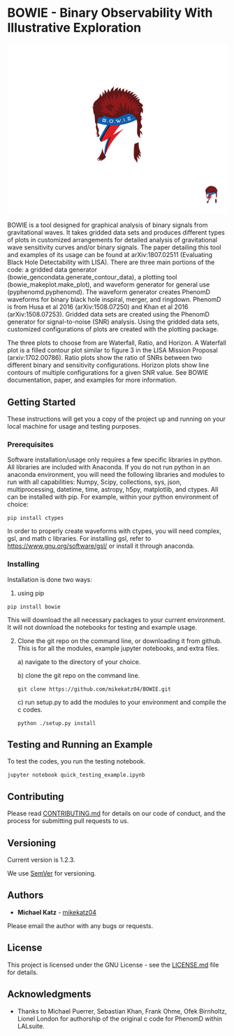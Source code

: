 # BOWIE - Binary Observability With Illustrative Exploration

<div style="text-align:center"><img src ="logo/Bowie_logo.pdf" /></div>

BOWIE is a tool designed for graphical analysis of binary signals from gravitational waves. It takes gridded data sets and produces different types of plots in customized arrangements for detailed analysis of gravitational wave sensitivity curves and/or binary signals. The paper detailing this tool and examples of its usage can be found at arXiv:1807.02511 (Evaluating Black Hole Detectability with LISA).  There are three main portions of the code: a gridded data generator (bowie_gencondata.generate_contour_data), a plotting tool (bowie_makeplot.make_plot), and waveform generator for general use (pyphenomd.pyphenomd). The waveform generator creates PhenomD waveforms for binary black hole inspiral, merger, and ringdown. PhenomD is from Husa et al 2016 (arXiv:1508.07250) and Khan et al 2016 (arXiv:1508.07253). Gridded data sets are created using the PhenomD generator for signal-to-noise (SNR) analysis. Using the gridded data sets, customized configurations of plots are created with the plotting package. 

The three plots to choose from are Waterfall, Ratio, and Horizon. A Waterfall plot is a filled contour plot similar to figure 3 in the LISA Mission Proposal (arxiv:1702.00786). Ratio plots show the ratio of SNRs between two different binary and sensitivity configurations. Horizon plots show line contours of multiple configurations for a given SNR value. See BOWIE documentation, paper, and examples for more information. 

## Getting Started

These instructions will get you a copy of the project up and running on your local machine for usage and testing purposes.

### Prerequisites

Software installation/usage only requires a few specific libraries in python. All libraries are included with Anaconda. If you do not run python in an anaconda environment, you  will need the following libraries and modules to run with all capabilities: Numpy, Scipy, collections, sys, json, multiprocessing, datetime, time, astropy, h5py, matplotlib, and ctypes. All can be installed with pip. For example, within your python environment of choice:

```
pip install ctypes
```
In order to properly create waveforms with ctypes, you will need complex, gsl, and math c libraries. For installing gsl, refer to https://www.gnu.org/software/gsl/ or install it through anaconda. 


### Installing

Installation is done two ways: 

1) using pip

```
pip install bowie
```
This will download the all necessary packages to your current environment. It will not download the notebooks for testing and example usage.

2) Clone the git repo on the command line, or downloading it from github. This is for all the modules, example jupyter notebooks, and extra files.

	a) navigate to the directory of your choice. 

	b) clone the git repo on the command line. 

	```
	git clone https://github.com/mikekatz04/BOWIE.git 
	```
	c) run setup.py to add the modules to your environment and compile the c codes.

	```
	python ./setup.py install
	```


## Testing and Running an Example

To test the codes, you run the testing notebook. 

```
jupyter notebook quick_testing_example.ipynb
```

## Contributing

Please read [CONTRIBUTING.md](https://gist.github.com/PurpleBooth/b24679402957c63ec426) for details on our code of conduct, and the process for submitting pull requests to us.

## Versioning

Current version is 1.2.3.

We use [SemVer](http://semver.org/) for versioning.

## Authors

* **Michael Katz** - [mikekatz04](https://github.com/mikekatz04/)

Please email the author with any bugs or requests. 

## License

This project is licensed under the GNU License - see the [LICENSE.md](LICENSE.md) file for details.

## Acknowledgments

* Thanks to Michael Puerrer, Sebastian Khan, Frank Ohme, Ofek Birnholtz, Lionel London for authorship of the original c code for PhenomD within LALsuite. 

